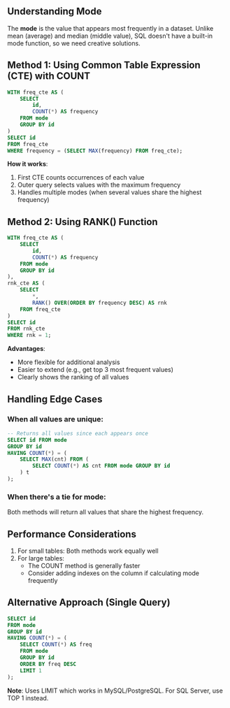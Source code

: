 ## Understanding Mode

The **mode** is the value that appears most frequently in a dataset. Unlike mean (average) and median (middle value), SQL doesn't have a built-in mode function, so we need creative solutions.

## Method 1: Using Common Table Expression (CTE) with COUNT

```SQL
WITH freq_cte AS (
    SELECT
        id,
        COUNT(*) AS frequency
    FROM mode
    GROUP BY id
)
SELECT id
FROM freq_cte
WHERE frequency = (SELECT MAX(frequency) FROM freq_cte);
```

**How it works**:

1. First CTE counts occurrences of each value
2. Outer query selects values with the maximum frequency
3. Handles multiple modes (when several values share the highest frequency)

## Method 2: Using RANK() Function

```SQL
WITH freq_cte AS (
    SELECT
        id,
        COUNT(*) AS frequency
    FROM mode
    GROUP BY id
),
rnk_cte AS (
    SELECT
        *,
        RANK() OVER(ORDER BY frequency DESC) AS rnk
    FROM freq_cte
)
SELECT id
FROM rnk_cte
WHERE rnk = 1;
```

**Advantages**:

- More flexible for additional analysis
- Easier to extend (e.g., get top 3 most frequent values)
- Clearly shows the ranking of all values

## Handling Edge Cases

### When all values are unique:

```SQL
-- Returns all values since each appears once
SELECT id FROM mode
GROUP BY id
HAVING COUNT(*) = (
    SELECT MAX(cnt) FROM (
        SELECT COUNT(*) AS cnt FROM mode GROUP BY id
    ) t
);
```

### When there's a tie for mode:

Both methods will return all values that share the highest frequency.

## Performance Considerations

1. For small tables: Both methods work equally well
2. For large tables:
    - The COUNT method is generally faster
    - Consider adding indexes on the column if calculating mode frequently

## Alternative Approach (Single Query)

```SQL
SELECT id
FROM mode
GROUP BY id
HAVING COUNT(*) = (
    SELECT COUNT(*) AS freq
    FROM mode
    GROUP BY id
    ORDER BY freq DESC
    LIMIT 1
);
```

**Note**: Uses LIMIT which works in MySQL/PostgreSQL. For SQL Server, use TOP 1 instead.
